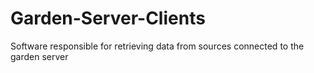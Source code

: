 # Garden-Server-Clients
Software responsible for retrieving data from sources connected to the garden server

